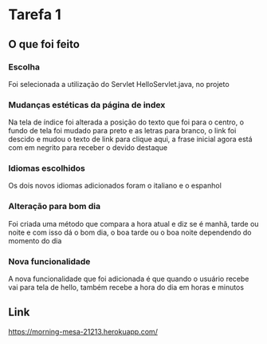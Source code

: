 # Tarefa 1
## O que foi feito
### Escolha 

Foi selecionada a utilização do Servlet HelloServlet.java, no projeto

### Mudanças estéticas da página de index

Na tela de índice foi alterada a posição do texto que foi para o centro,
o fundo de tela foi mudado para preto e as letras para branco, o link foi descido
e mudou o texto de link para clique aqui, a frase inicial agora está com em negrito
para receber o devido destaque

### Idiomas escolhidos

Os dois novos idiomas adicionados foram o italiano e o espanhol

### Alteração para bom dia 

Foi criada uma método que compara a hora atual e diz se é manhã, tarde ou noite
e com isso dá o bom dia, o boa tarde ou o boa noite dependendo do momento do dia

### Nova funcionalidade

A nova funcionalidade que foi adicionada é que quando o usuário recebe vai para tela de hello, 
também recebe a hora do dia em horas e minutos 

## Link

<https://morning-mesa-21213.herokuapp.com/>